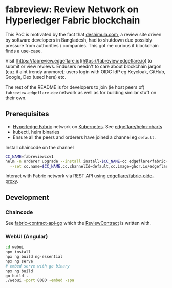 # fabreview: Review Network on Hyperledger Fabric blockchain

This PoC is motivated by the fact that [deshimula.com](https://deshimula.com), a review site driven by software developers
in Bangladesh, had to shutdown due possibly pressure from authorities / companies. This got me curious if blockchain finds a use-case.

Visit [https://fabreview.edgeflare.io](https://fabreview.edgeflare.io) to submit or view reviews.
Endusers needn't to care about blockchain jargon (cuz it aint trendy anymore); users login with OIDC IdP eg Keycloak, GitHub, Google, Dex (used here) etc.

The rest of the README is for developers to join (ie host peers of) `fabreview.edgeflare.dev` network as well as for building similar stuff on their own.

## Prerequisites
- [Hyperledge Fabric](https://github.com/hyperledger/fabric) network on [Kubernetes](https://kubernetes.io/). See [edgeflare/helm-charts](https://github.com/edgeflare/helm-charts) 
- kubectl, helm binaries
- Ensure all the peers and orderers have joined a channel eg `default`.

Install chaincode on the channel 

```sh
CC_NAME=fabreviewccv1
helm -n orderer upgrade --install install-$CC_NAME-cc edgeflare/fabric-chaincode \
  --set cc.name=$CC_NAME,cc.channelId=default,cc.image=ghcr.io/edgeflare/fabreview:cc-0.1.0
```

Interact with Fabric network via REST API using [edgeflare/fabric-oidc-proxy](https://github.com/edgeflare/fabric-oidc-proxy).

## Development

### Chaincode

See [fabric-contract-api-go](https://github.com/hyperledger/fabric-contract-api-go) which the [ReviewContract](./chaincode/reviewcc/contract.go) is written with.

### WebUI (Angular)

```sh
cd webui
npm install
npx ng build ng-essential
npx ng serve
# embed serve with go binary
npx ng build
go build .
./webui -port 8080 -embed -spa
```
